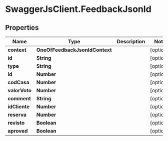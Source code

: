 # SwaggerJsClient.FeedbackJsonld

## Properties

| Name          | Type                           | Description | Notes      |
| ------------- | ------------------------------ | ----------- | ---------- |
| **context**   | **OneOfFeedbackJsonldContext** |             | [optional] |
| **id**        | **String**                     |             | [optional] |
| **type**      | **String**                     |             | [optional] |
| **id**        | **Number**                     |             | [optional] |
| **codCasa**   | **Number**                     |             | [optional] |
| **valorVoto** | **Number**                     |             | [optional] |
| **comment**   | **String**                     |             | [optional] |
| **idCliente** | **Number**                     |             | [optional] |
| **reserva**   | **Number**                     |             | [optional] |
| **revisto**   | **Boolean**                    |             | [optional] |
| **aproved**   | **Boolean**                    |             | [optional] |
